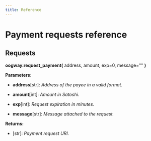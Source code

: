 ```yaml
---
title: Reference
---
```


# Payment requests reference

## Requests

**oogway.request_payment(** address, amount, exp=0, message="" **)**

**Parameters:**
* **address**[str]: _Address of the payee in a valid format._

* **amount**[int]: _Amount in Satoshi._

* **exp**[int]: _Request expiration in minutes._

* **message**[str]: _Message attached to the request._

**Returns:**
* [str]: _Payment request URI._

